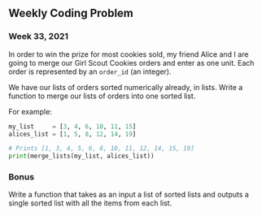 ## Weekly Coding Problem

### Week 33, 2021

In order to win the prize for most cookies sold, my friend Alice and I are going to merge our Girl Scout Cookies orders and enter as one unit.
Each order is represented by an ```order_id``` (an integer).

We have our lists of orders sorted numerically already, in lists. Write a function to merge our lists of orders into one sorted list.

For example:

``` python
my_list     = [3, 4, 6, 10, 11, 15]
alices_list = [1, 5, 8, 12, 14, 19]

# Prints [1, 3, 4, 5, 6, 8, 10, 11, 12, 14, 15, 19]
print(merge_lists(my_list, alices_list))
```
### Bonus
Write a function that takes as an input a list of sorted lists and outputs a single sorted list with all the items from each list.

